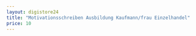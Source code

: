 ```yaml
---
layout: digistore24
title: "Motivationsschreiben Ausbildung Kaufmann/frau Einzelhandel"
price: 10
---
```

